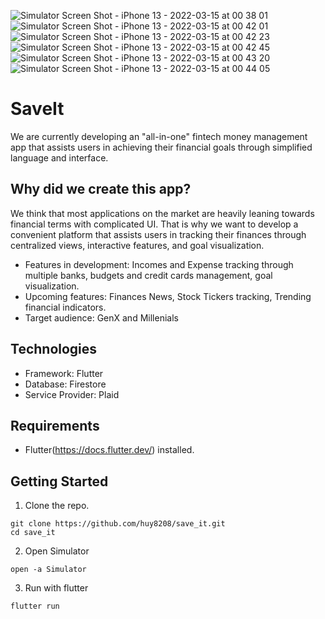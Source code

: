 ![Simulator Screen Shot - iPhone 13 - 2022-03-15 at 00 38 01](https://user-images.githubusercontent.com/43127420/158329530-f7950bec-942a-4e0c-9fd9-0ec8c219d576.png)
![Simulator Screen Shot - iPhone 13 - 2022-03-15 at 00 42 01](https://user-images.githubusercontent.com/43127420/158330029-e8300b62-2e5c-419d-bbfe-967f3c5dc9fe.png)
![Simulator Screen Shot - iPhone 13 - 2022-03-15 at 00 42 23](https://user-images.githubusercontent.com/43127420/158330050-eae249d0-be90-4804-af7b-9fc75761aeb6.png)
![Simulator Screen Shot - iPhone 13 - 2022-03-15 at 00 42 45](https://user-images.githubusercontent.com/43127420/158330067-05a66d65-0940-4184-bc8c-c769683cc8b2.png)
![Simulator Screen Shot - iPhone 13 - 2022-03-15 at 00 43 20](https://user-images.githubusercontent.com/43127420/158330082-d7fd8ecc-40cf-49d9-950b-587aab1ee058.png)
![Simulator Screen Shot - iPhone 13 - 2022-03-15 at 00 44 05](https://user-images.githubusercontent.com/43127420/158330097-c3991e82-54b5-4d32-a15c-f52355e1a58a.png)

# SaveIt

We are currently developing an "all-in-one" fintech money management app that assists users in achieving their financial goals through simplified language and interface.

## Why did we create this app?

We think that most applications on the market are heavily leaning towards financial terms with complicated UI. That is why we want to develop a convenient platform that assists users in tracking their finances through centralized views, interactive features, and goal visualization.

- Features in development: Incomes and Expense tracking through multiple banks, budgets and credit cards management, goal visualization.
- Upcoming features: Finances News, Stock Tickers tracking, Trending financial indicators.
- Target audience: GenX and Millenials

## Technologies

- Framework: Flutter
- Database: Firestore
- Service Provider: Plaid

## Requirements

- Flutter(https://docs.flutter.dev/) installed.

## Getting Started

1. Clone the repo.

```console
git clone https://github.com/huy8208/save_it.git
cd save_it
```

2. Open Simulator

```console
open -a Simulator
```

3. Run with flutter

```console
flutter run
```
